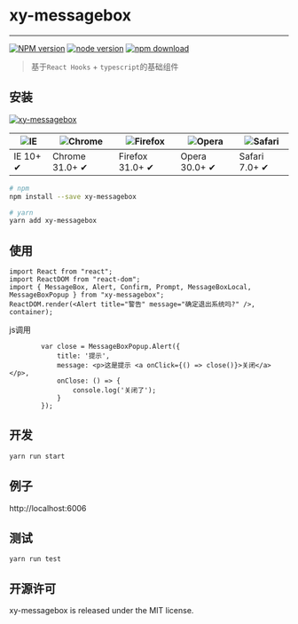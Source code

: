 # xy-messagebox

---

[![NPM version][npm-image]][npm-url]
[![node version][node-image]][node-url]
[![npm download][download-image]][download-url]

[npm-image]: http://img.shields.io/npm/v/xy-messagebox.svg?style=flat-square
[npm-url]: http://npmjs.org/package/xy-messagebox
[node-image]: https://img.shields.io/badge/node.js-%3E=_0.10-green.svg?style=flat-square
[node-url]: http://nodejs.org/download/
[download-image]: https://img.shields.io/npm/dm/xy-messagebox.svg?style=flat-square
[download-url]: https://npmjs.org/package/xy-messagebox

> 基于`React Hooks` + `typescript`的基础组件

## 安装

[![xy-messagebox](https://nodei.co/npm/xy-messagebox.png)](https://npmjs.org/package/xy-messagebox)

| ![IE](https://github.com/alrra/browser-logos/blob/master/src/edge/edge_48x48.png?raw=true) | ![Chrome](https://github.com/alrra/browser-logos/blob/master/src/chrome/chrome_48x48.png?raw=true) | ![Firefox](https://github.com/alrra/browser-logos/blob/master/src/firefox/firefox_48x48.png?raw=true) | ![Opera](https://github.com/alrra/browser-logos/blob/master/src/opera/opera_48x48.png?raw=true) | ![Safari](https://github.com/alrra/browser-logos/blob/master/src/safari/safari_48x48.png?raw=true) |
| ------------------------------------------------------------------------------------------ | -------------------------------------------------------------------------------------------------- | ----------------------------------------------------------------------------------------------------- | ----------------------------------------------------------------------------------------------- | -------------------------------------------------------------------------------------------------- |
| IE 10+ ✔                                                                                   | Chrome 31.0+ ✔                                                                                     | Firefox 31.0+ ✔                                                                                       | Opera 30.0+ ✔                                                                                   | Safari 7.0+ ✔                                                                                      |

```sh
# npm
npm install --save xy-messagebox

# yarn
yarn add xy-messagebox
```

## 使用

```tsx
import React from "react";
import ReactDOM from "react-dom";
import { MessageBox, Alert, Confirm, Prompt, MessageBoxLocal, MessageBoxPopup } from "xy-messagebox";
ReactDOM.render(<Alert title="警告" message="确定退出系统吗?" />, container);
```

js调用
```tsx
        var close = MessageBoxPopup.Alert({
            title: '提示',
            message: <p>这是提示 <a onClick={() => close()}>关闭</a></p>,
            onClose: () => {
                console.log('关闭了');
            }
        });
```

## 开发

```sh
yarn run start
```

## 例子

http://localhost:6006

## 测试

```
yarn run test
```

## 开源许可

xy-messagebox is released under the MIT license.
